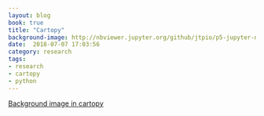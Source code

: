 ```yaml
---
layout: blog
book: true
title: "Cartopy"
background-image: http://nbviewer.jupyter.org/github/jtpio/p5-jupyter-notebook/blob/master/img/python_viz_landscape.png
date:  2018-07-07 17:03:56
category: research
tags:
- research
- cartopy
- python
---
```

[Background image in cartopy](http://earthpy.org/cartopy_backgroung.html)

